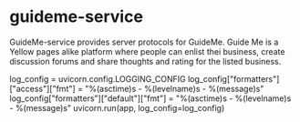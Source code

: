 # guideme-service
GuideMe-service provides server protocols for GuideMe. Guide Me is a Yellow pages alike platform where people can enlist thei business, create discussion forums and share thoughts and rating for the listed business.

log_config = uvicorn.config.LOGGING_CONFIG
log_config["formatters"]["access"]["fmt"] = "%(asctime)s - %(levelname)s - %(message)s"
log_config["formatters"]["default"]["fmt"] = "%(asctime)s - %(levelname)s - %(message)s"
uvicorn.run(app, log_config=log_config)
